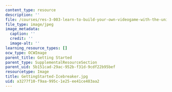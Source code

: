 ```yaml
---
content_type: resource
description: ''
file: /courses/res-3-003-learn-to-build-your-own-videogame-with-the-unity-game-engine-and-microsoft-kinect-january-iap-2017/a3277f10f9aa995c1e25ee41ce483aa2_GettingStarted-Icebreaker.jpg
file_type: image/jpeg
image_metadata:
  caption: ''
  credit: ''
  image-alt: ''
learning_resource_types: []
ocw_type: OCWImage
parent_title: Getting Started
parent_type: SupplementalResourceSection
parent_uid: 5b151cad-29ac-952b-f31d-9cdf22b95bef
resourcetype: Image
title: GettingStarted-Icebreaker.jpg
uid: a3277f10-f9aa-995c-1e25-ee41ce483aa2
---
```

